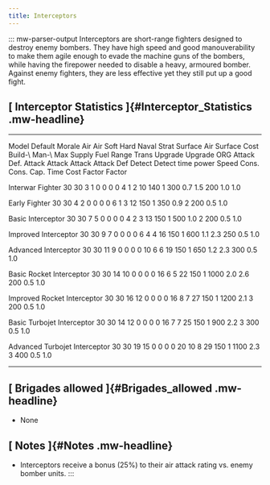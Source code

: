 ```yaml
---
title: Interceptors
---
```


::: mw-parser-output
Interceptors are short-range fighters designed to destroy enemy bombers.
They have high speed and good manouverability to make them agile enough
to evade the machine guns of the bombers, while having the firepower
needed to disable a heavy, armoured bomber. Against enemy fighters, they
are less effective yet they still put up a good fight.

## [ Interceptor Statistics ]{#Interceptor_Statistics .mw-headline}

---

Model Default Morale Air Air Soft Hard Naval Strat Surface Air Surface Cost Build-\ Man-\ Max Supply Fuel Range Trans Upgrade Upgrade
ORG Attack Def. Attack Attack Attack Attack Def Detect Detect time power Speed Cons. Cons. Cap. Time Cost
Factor Factor

Interwar Fighter 30 30 3 1 0 0 0 0 4 1 2 10 140 1 300 0.7 1.5 200 1.0 1.0

Early Fighter 30 30 4 2 0 0 0 0 6 1 3 12 150 1 350 0.9 2 200 0.5 1.0

Basic Interceptor 30 30 7 5 0 0 0 0 4 2 3 13 150 1 500 1.0 2 200 0.5 1.0

Improved Interceptor 30 30 9 7 0 0 0 0 6 4 4 16 150 1 600 1.1 2.3 250 0.5 1.0

Advanced Interceptor 30 30 11 9 0 0 0 0 10 6 6 19 150 1 650 1.2 2.3 300 0.5 1.0

Basic Rocket Interceptor 30 30 14 10 0 0 0 0 16 6 5 22 150 1 1000 2.0 2.6 200 0.5 1.0

Improved Rocket Interceptor 30 30 16 12 0 0 0 0 16 8 7 27 150 1 1200 2.1 3 200 0.5 1.0

Basic Turbojet Interceptor 30 30 14 12 0 0 0 0 16 7 7 25 150 1 900 2.2 3 300 0.5 1.0

Advanced Turbojet Interceptor 30 30 19 15 0 0 0 0 20 10 8 29 150 1 1100 2.3 3 400 0.5 1.0

---

## [ Brigades allowed ]{#Brigades_allowed .mw-headline}

- None

## [ Notes ]{#Notes .mw-headline}

- Interceptors receive a bonus (25%) to their air attack rating vs.
  enemy bomber units.
  :::
